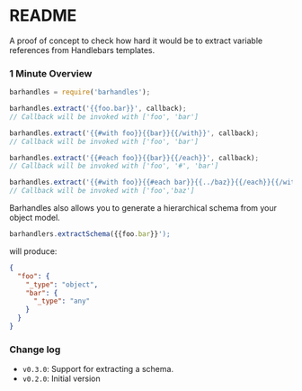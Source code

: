 # README

A proof of concept to check how hard it would be to extract variable references from Handlebars templates.

### 1 Minute Overview

```javascript
barhandles = require('barhandles');

barhandles.extract('{{foo.bar}}', callback);
// Callback will be invoked with ['foo', 'bar']

barhandles.extract('{{#with foo}}{{bar}}{{/with}}', callback);
// Callback will be invoked with ['foo', 'bar']

barhandles.extract('{{#each foo}}{{bar}}{{/each}}', callback);
// Callback will be invoked with ['foo', '#', 'bar']

barhandles.extract('{{#with foo}}{{#each bar}}{{../baz}}{{/each}}{{/with}}', callback);
// Callback will be invoked with ['foo','baz']

```

Barhandles also allows you to generate a hierarchical schema from your object model. 

```javascript
barhandlers.extractSchema({{foo.bar}}');
```

will produce:

```json
{
  "foo": {
    "_type": "object",
    "bar": {
      "_type": "any"
    }
  }
}  
```  

### Change log

* `v0.3.0`: Support for extracting a schema. 
* `v0.2.0`: Initial version

